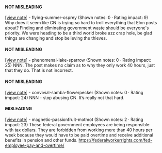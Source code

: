 #### NOT MISLEADING

[[view note]](https://x.com/i/birdwatch/n/1886392114528801192) - flying-summer-osprey (Shown notes: 0 · Rating impact: 9)
Why does it seem like CN is trying so hard to troll everything that Elon posts about? Finding and eliminating government waste should be everyone's priority. We were heading to be a third world broke azz crap hole, be glad things are changing and stop believing the thieves. 

#### NOT MISLEADING

[[view note]](https://x.com/i/birdwatch/n/1886087908244799621) - phenomenal-lake-sparrow (Shown notes: 0 · Rating impact: 25)
NNN. The post makes no claim as to why they only work 40 hours, just that they do. That is not incorrect.

#### NOT MISLEADING

[[view note]](https://x.com/i/birdwatch/n/1886087806985945441) - convivial-samba-flowerpecker (Shown notes: 0 · Rating impact: 24)
NNN - stop abusing CN. It’s really not that hard. 

#### MISLEADING

[[view note]](https://x.com/i/birdwatch/n/1886084486615429546) - magnetic-passionfruit-motmot (Shown notes: 2 · Rating impact: 23)
These federal government employees are being responsible with tax dollars. They are forbidden from working more than 40 hours per week because they would have to be paid overtime and receive additional benefits in pension and other funds. https://federalworkerrights.com/fed-employee-pay-and-overtime/

